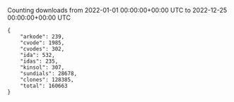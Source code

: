 
Counting downloads from 2022-01-01 00:00:00+00:00 UTC to 2022-12-25 00:00:00+00:00 UTC

```
{
    "arkode": 239,
    "cvode": 1985,
    "cvodes": 302,
    "ida": 532,
    "idas": 235,
    "kinsol": 307,
    "sundials": 28678,
    "clones": 128385,
    "total": 160663
}
```
